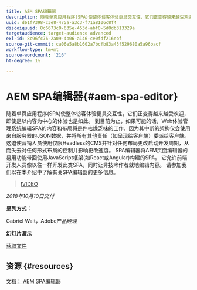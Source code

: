 ```yaml
---
title: AEM SPA编辑器
description: 随着单页应用程序(SPA)使整体访客体验更具交互性，它们正变得越来越受欢迎，即使是以内容为中心的体验也是如此。 请加入我们，在本简介中了解有关SPA编辑器的更多信息。
uuid: d61f7398-c3e8-475a-a3c3-f71a8106c8f4
discoiquuid: 8c6673c0-635e-453d-abf0-5d0db313329a
targetaudience: target-audience advanced
exl-id: 8c96fc76-2a09-4b06-a146-ce0fdf216ebf
source-git-commit: ca06e5a8b1602a7bcfb83a43f529680a5a96bacf
workflow-type: tm+mt
source-wordcount: '216'
ht-degree: 1%

---
```


# AEM SPA编辑器{#aem-spa-editor}

随着单页应用程序(SPA)使整体访客体验更具交互性，它们正变得越来越受欢迎，即使是以内容为中心的体验也是如此。 到目前为止，如果可能的话，Web体验管理系统编辑SPA的内容和布局将是件枯燥乏味的工作，因为其中断的架构仅会使用来自服务器的JSON数据，并将所有其他责任（如呈现给客户端）委派给客户端。 这迫使营销人员使用仅限Headless的CMS并针对任何布局更改启动开发周期，从而失去对任何形式布局的控制并影响更改速度。 SPA编辑器将AEM页面编辑器的易用功能带回使用JavaScript框架(如React或Angular)构建的SPA。 它允许前端开发人员像以往一样开发此类SPA，同时让非技术作者就地编辑内容。 请参加我们以在本介绍中了解有关SPA编辑器的更多信息。

>[!VIDEO](https://video.tv.adobe.com/v/24720/?quality=9)

*2018年10月10日交付*

**呈列方式：**

Gabriel Walt，Adobe产品经理

**幻灯片演示**

[获取文件](assets/aem-spa-editor.pdf)

## 资源 {#resources}

[文档： AEM SPA编辑器](https://experienceleague.adobe.com/docs/experience-manager-64/developing/headless/spas/spa-overview.html)

<!--
[Get back to the Overview](https://helpx.adobe.com/experience-manager/kt/eseminars/gems/aem-index.html)
-->

